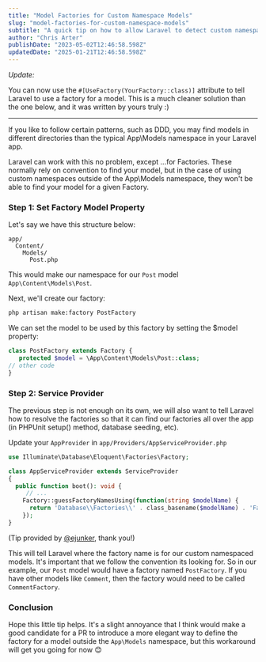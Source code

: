 ```yaml
---
title: "Model Factories for Custom Namespace Models"
slug: "model-factories-for-custom-namespace-models"
subtitle: "A quick tip on how to allow Laravel to detect custom namespace models"
author: "Chris Arter"
publishDate: "2023-05-02T12:46:58.598Z"
updatedDate: "2025-01-21T12:46:58.598Z"
---
```


_Update:_

You can now use the `#[UseFactory(YourFactory::class)]` attribute to tell Laravel to use a factory for a model. This is a much cleaner solution than the one below, and it was written by yours truly :)

---

If you like to follow certain patterns, such as DDD, you may find models in different directories than the typical App\\Models namespace in your Laravel app.

Laravel can work with this no problem, except ...for Factories. These normally rely on convention to find your model, but in the case of using custom namespaces outside of the App\\Models namespace, they won't be able to find your model for a given Factory.

### Step 1: Set Factory Model Property

Let's say we have this structure below:

```
app/
  Content/
    Models/
      Post.php
```

This would make our namespace for our `Post` model `App\Content\Models\Post`.

Next, we'll create our factory:

```bash
php artisan make:factory PostFactory
```

We can set the model to be used by this factory by setting the $model property:

```php
class PostFactory extends Factory {
   protected $model = \App\Content\Models\Post::class;
// other code
}
```

### Step 2: Service Provider

The previous step is not enough on its own, we will also want to tell Laravel how to resolve the factories so that it can find our factories all over the app (in PHPUnit setup() method, database seeding, etc).

Update your `AppProvider` in `app/Providers/AppServiceProvider.php`

```php
use Illuminate\Database\Eloquent\Factories\Factory;

class AppServiceProvider extends ServiceProvider
{
  public function boot(): void {
     // ...  
    Factory::guessFactoryNamesUsing(function(string $modelName) {
      return 'Database\\Factories\\' . class_basename($modelName) . 'Factory';
    });
}
```

(Tip provided by [@ejunker](https://twitter.com/ejunker/status/1306007589940068352), thank you!)

This will tell Laravel where the factory name is for our custom namespaced models. It's important that we follow the convention its looking for. So in our example, our `Post` model would have a factory named `PostFactory`. If you have other models like `Comment`, then the factory would need to be called `CommentFactory`.

### Conclusion

Hope this little tip helps. It's a slight annoyance that I think would make a good candidate for a PR to introduce a more elegant way to define the factory for a model outside the `App\Models` namespace, but this workaround will get you going for now 😊